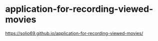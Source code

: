 # application-for-recording-viewed-movies

https://solio69.github.io/application-for-recording-viewed-movies/
